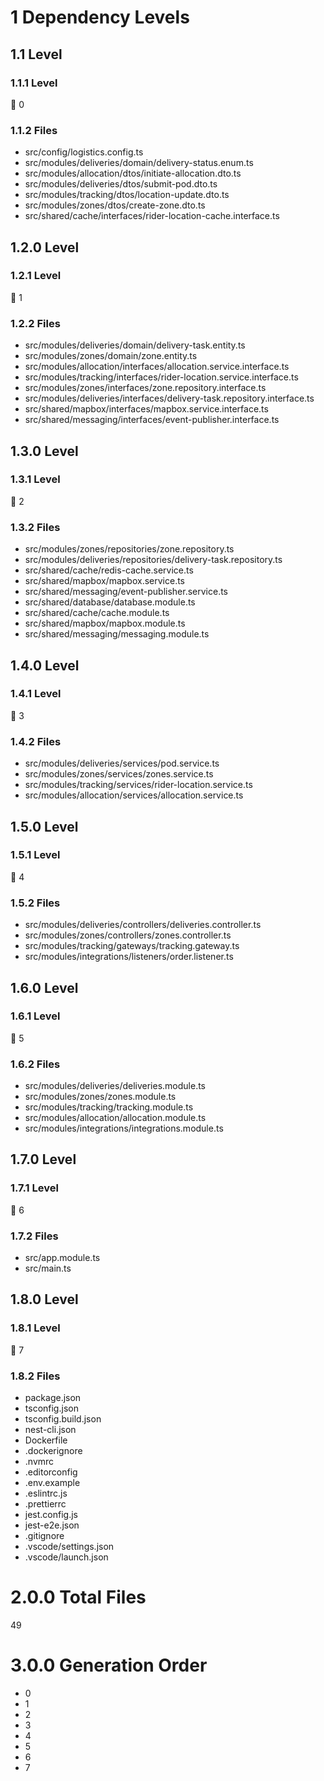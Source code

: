 # 1 Dependency Levels

## 1.1 Level

### 1.1.1 Level

🔹 0

### 1.1.2 Files

- src/config/logistics.config.ts
- src/modules/deliveries/domain/delivery-status.enum.ts
- src/modules/allocation/dtos/initiate-allocation.dto.ts
- src/modules/deliveries/dtos/submit-pod.dto.ts
- src/modules/tracking/dtos/location-update.dto.ts
- src/modules/zones/dtos/create-zone.dto.ts
- src/shared/cache/interfaces/rider-location-cache.interface.ts

## 1.2.0 Level

### 1.2.1 Level

🔹 1

### 1.2.2 Files

- src/modules/deliveries/domain/delivery-task.entity.ts
- src/modules/zones/domain/zone.entity.ts
- src/modules/allocation/interfaces/allocation.service.interface.ts
- src/modules/tracking/interfaces/rider-location.service.interface.ts
- src/modules/zones/interfaces/zone.repository.interface.ts
- src/modules/deliveries/interfaces/delivery-task.repository.interface.ts
- src/shared/mapbox/interfaces/mapbox.service.interface.ts
- src/shared/messaging/interfaces/event-publisher.interface.ts

## 1.3.0 Level

### 1.3.1 Level

🔹 2

### 1.3.2 Files

- src/modules/zones/repositories/zone.repository.ts
- src/modules/deliveries/repositories/delivery-task.repository.ts
- src/shared/cache/redis-cache.service.ts
- src/shared/mapbox/mapbox.service.ts
- src/shared/messaging/event-publisher.service.ts
- src/shared/database/database.module.ts
- src/shared/cache/cache.module.ts
- src/shared/mapbox/mapbox.module.ts
- src/shared/messaging/messaging.module.ts

## 1.4.0 Level

### 1.4.1 Level

🔹 3

### 1.4.2 Files

- src/modules/deliveries/services/pod.service.ts
- src/modules/zones/services/zones.service.ts
- src/modules/tracking/services/rider-location.service.ts
- src/modules/allocation/services/allocation.service.ts

## 1.5.0 Level

### 1.5.1 Level

🔹 4

### 1.5.2 Files

- src/modules/deliveries/controllers/deliveries.controller.ts
- src/modules/zones/controllers/zones.controller.ts
- src/modules/tracking/gateways/tracking.gateway.ts
- src/modules/integrations/listeners/order.listener.ts

## 1.6.0 Level

### 1.6.1 Level

🔹 5

### 1.6.2 Files

- src/modules/deliveries/deliveries.module.ts
- src/modules/zones/zones.module.ts
- src/modules/tracking/tracking.module.ts
- src/modules/allocation/allocation.module.ts
- src/modules/integrations/integrations.module.ts

## 1.7.0 Level

### 1.7.1 Level

🔹 6

### 1.7.2 Files

- src/app.module.ts
- src/main.ts

## 1.8.0 Level

### 1.8.1 Level

🔹 7

### 1.8.2 Files

- package.json
- tsconfig.json
- tsconfig.build.json
- nest-cli.json
- Dockerfile
- .dockerignore
- .nvmrc
- .editorconfig
- .env.example
- .eslintrc.js
- .prettierrc
- jest.config.js
- jest-e2e.json
- .gitignore
- .vscode/settings.json
- .vscode/launch.json

# 2.0.0 Total Files

49

# 3.0.0 Generation Order

- 0
- 1
- 2
- 3
- 4
- 5
- 6
- 7

